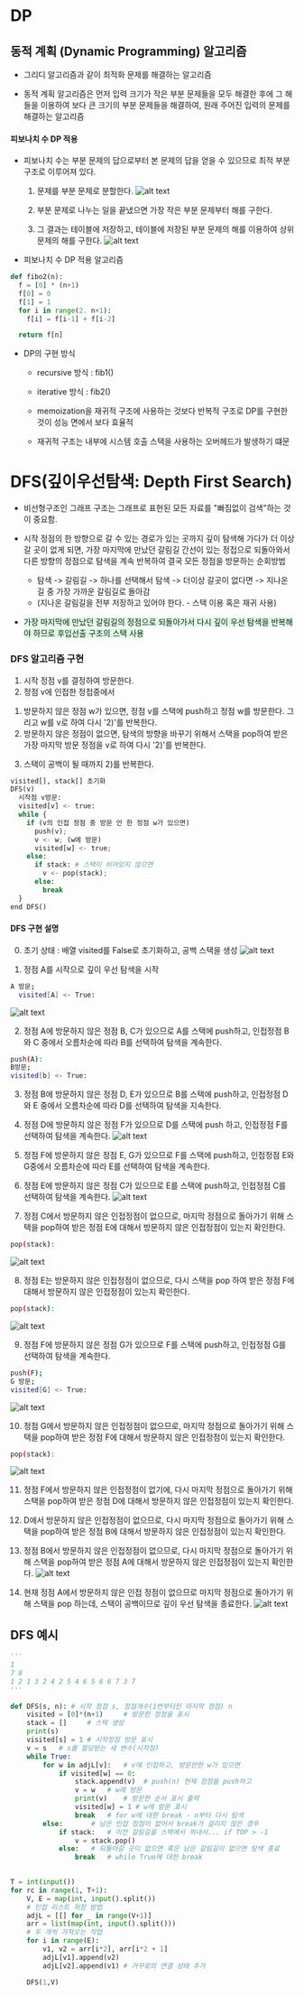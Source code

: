# DP
## 동적 계획 (Dynamic Programming) 알고리즘
- 그리디 알고리즘과 같이 최적화 문제를 해결하는 알고리즘

- 동적 계획 알고리즘은 먼저 입력 크기가 작은 부분 문제들을 모두 해결한 후에 그 해들을 이용하여 보다 큰 크기의 부분 문제들을 해결하여, 원래 주어진 입력의 문제를 해결하는 알고리즘

#### 피보나치 수 DP 적용
- 피보나치 수는 부분 문제의 답으로부터 본 문제의 답을 얻을 수 있으므로 최적 부분 구조로 이루어져 있다.
  1. 문제를 부분 문제로 분할한다.
  ![alt text](image-12.png)

  2. 부분 문제로 나누는 일을 끝냈으면 가장 작은 부분 문제부터 해를 구한다.

  3. 그 결과는 테이블에 저장하고, 테이블에 저장된 부분 문제의 해를 이용하여 상위 문제의 해를 구한다.
  ![alt text](image-13.png)

- 피보나치 수 DP 적용 알고리즘
```python
def fibo2(n):
  f = [0] * (n+1)
  f[0] = 0
  f[1] = 1
  for i in range(2. n+1):
    f[i] = f[i-1] + f[i-2]

  return f[n]
```

- DP의 구현 방식
  - recursive 방식 : fib1()
  - iterative 방식 : fib2()

  - memoization을 재귀적 구조에 사용하는 것보다 반복적 구조로 DP를 구현한 것이 성능 면에서 보다 효율적
  - 재귀적 구조는 내부에 시스템 호출 스택을 사용하는 오버헤드가 발생하기 떄문

# DFS(깊이우선탐색: Depth First Search)
- 비선형구조인 그래프 구조는 그래프로 표현된 모든 자료를 "빠짐없이 검색"하는 것이 중요함.

- 시작 정점의 한 방향으로 갈 수 있는 경로가 있는 곳까지 깊이 탐색해 가다가 더 이상 갈 곳이 없게 되면, 가장 마지막에 만났던 갈림길 간선이 있는 정접으로 되돌아와서 다른 방향의 정점으로 탐색을 계속 반복하여 결국 모든 정점을 방문하는 순회방법
  - 탐색 -> 갈림길 -> 하나를 선택해서 탐색 -> 더이상 갈곳이 없다면 -> 지나온 길 중 가장 가까운 갈림길로 돌아감
  - (지나온 갈림길을 전부 저장하고 있어야 한다. - 스택 이용 혹은 재귀 사용)

- <span style='background-color: #dcffe4'>가장 마지막에 만났던 갈림길의 정점으로 되돌아가서 다시 깊이 우선 탐색을 반복해야 하므로 후입선출 구조의 스택 사용</span>

### DFS 알고리즘 구현
1) 시작 정점 v를 결정하여 방문한다.
2) 정점 v에 인접한 정접중에서
  1. 방문하지 않은 정점 w가 있으면, 정점 v를 스택에 push하고 정점 w를 방문한다. 그리고 w를 v로 하여 다시 '2)'를 반복한다. 
  2. 방문하지 않은 정점이 없으면, 탐색의 방향을 바꾸기 위해서 스택을 pop하여 받은 가장 마지막 방문 정점을 v로 하여 다시 '2)'를 반복한다.
3) 스택이 공백이 될 때까지 2)를 반복한다.

```python
visited[], stack[] 초기화
DFS(v)
  시작점 v방문:
  visited[v] <- true:
  while {
    if (v의 인접 정점 중 방문 안 한 정점 w가 있으면)
      push(v);
      v <- w; (w에 방문)
      visited[w] <- true;
    else:
      if stack: # 스택이 비어있지 않으면
        v <- pop(stack);
      else:
        break
  }
end DFS()
```

#### DFS 구현 설명
0) 초기 상태 : 배열 visited를 False로 초기화하고, 공백 스택을 생성
![alt text](image-14.png)

1) 정점 A를 시작으로 깊이 우선 탐색을 시작
```bash
A 방문;
  visited[A] <- True:
```
![alt text](image-15.png)

2) 정점 A에 방문하지 않은 정점 B, C가 있으므로 A를 스택에 push하고, 인접정점 B와 C 중에서 오름차순에 따라 B를 선택하여 탐색을 계속한다.
```bash
push(A):
B방문;
visited[b] <- True:
```

3) 정점 B에 방문하지 않은 정점 D, E가 있으므로 B를 스택에 push하고, 인접정점 D와 E 중에서 오름차순에 따라 D를 선택하여 탐색을 지속한다.

4) 정점 D에 방문하지 않은 정점 F가 있으므로 D를 스택에 push 하고, 인접정점 F를 선택하여 탐색을 계속한다.
![alt text](image-16.png)

5) 정점 F에 방문하지 않은 정점 E, G가 있으므로 F를 스택에 push하고, 인접정점 E와 G중에서 오름차순에 따라 E를 선택하여 탐색을 계속한다.

6) 정점 E에 방문하지 않은 정점 C가 있으므로 E를 스택에 push하고, 인접정점 C를 선택하여 탐색을 계속한다.
![alt text](image-17.png)

7) 정점 C에서 방문하지 않은 인접정점이 없으므로, 마지막 정점으로 돌아가기 위해 스택을 pop하여 받은 정점 E에 대해서 방문하지 않은 인접정점이 있는지 확인한다.
```bash
pop(stack):
```
![alt text](image-18.png)

8) 정점 E는 방문하지 않은 인접정점이 없으므로, 다시 스택을 pop 하여 받은 정점 F에 대해서 방문하지 않은 인접정점이 있는지 확인한다.
```bash
pop(stack):
```
![alt text](image-19.png)

9) 정점 F에 방문하지 않은 정점 G가 있으므로 F를 스택에 push하고, 인접정점 G를 선택하여 탐색을 계속한다.
```bash
push(F);
G 방문;
visited[G] <- True:
```
![alt text](image-20.png)

10) 정점 G에서 방문하지 않은 인접정점이 없으므로, 마지막 정점으로 돌아가기 위해 스택을 pop하여 받은 정점 F에 대해서 방문하지 않은 인접정점이 있는지 확인한다.
```bash
pop(stack):
```
![alt text](image-21.png)

11) 정점 F에서 방문하지 않은 인접정점이 없기에, 다시 마지막 정점으로 돌아가기 위해 스택을 pop하여 받은 정점 D에 대해서 방문하지 않은 인접정점이 있는지 확인한다.

12) D에서 방문하지 않은 인접정점이 없으므로, 다시 마지막 정점으로 돌아가기 위해 스택을 pop하여 받은 정점 B에 대해서 방문하지 않은 인접정점이 있는지 확인한다.

13) 정점 B에서 방문하지 않은 인접정점이 없으므로, 다시 마지막 정점으로 돌아가기 위해 스택을 pop하여 받은 정점 A에 대해서 방문하지 않은 인접정점이 있는지 확인한다.
![alt text](image-22.png)

14) 현재 정점 A에서 방문하지 않은 인접 정점이 없으므로 마지막 정점으로 돌아가기 위해 스택을 pop 하는데, 스택이 공백이므로 깊이 우선 탐색을 종료한다.
![alt text](image-23.png)

## DFS 예시
```python
'''
1
7 8
1 2 1 3 2 4 2 5 4 6 5 6 6 7 3 7
'''

def DFS(s, n): # 시작 정점 s, 정점개수(1번부터인 마지막 정점) n
    visited = [0]*(n+1)     # 방문한 정점을 표시
    stack = []     # 스택 생성
    print(s)
    visited[s] = 1 # 시작정점 방문 표시
    v = s   # s를 할당받는 새 변수(시작점)
    while True:
        for w in adjL[v]:   # v에 인접하고, 방문안한 w가 있으면
            if visited[w] == 0:
                stack.append(v)  # push(n) 현재 정점을 push하고
                v = w   # w에 방문
                print(v)    # 방문한 순서 표시 출력
                visited[w] = 1 # w에 방문 표시
                break   # for w에 대한 break - n부터 다시 탐색
        else:       # 남은 인접 정점이 없어서 break가 걸리지 않은 경우
            if stack:   # 이전 갈림길을 스택에서 꺼내서... if TOP > -1
                v = stack.pop()
            else:   # 되돌아갈 곳이 없으면 혹은 남은 갈림길이 없으면 탐색 종료
                break   # while True에 대한 break

            
T = int(input())
for rc in range(1, T+1):
    V, E = map(int, input().split())
    # 인접 리스트 저장 방법
    adjL = [[] for _ in range(V+1)]
    arr = list(map(int, input().split()))
    # 두 개씩 가져오는 작업
    for i in range(E):
        v1, v2 = arr[i*2], arr[i*2 + 1]
        adjL[v1].append(v2)
        adjL[v2].append(v1) # 거꾸로의 연결 상태 추가

    DFS(1,V)
```